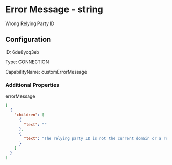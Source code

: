 # Error Message - string 
Wrong Relying Party ID
## Configuration
ID:  6de8yoq3eb

Type: CONNECTION 

CapabilityName: customErrorMessage






### Additional Properties
errorMessage
```json 
[
  {
    "children": [
      {
        "text": ""
      },
      {
        "text": "The relying party ID is not the current domain or a registrable domain suffix of the current domain."
      }
    ]
  }
]
```




